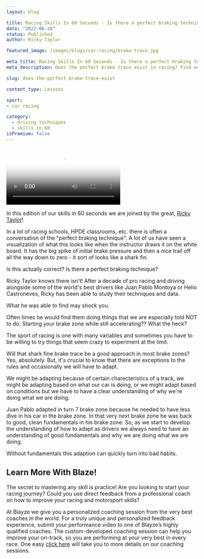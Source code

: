 ```yaml
---
layout: blog

title: Racing Skills In 60 Seconds - Is there a perfect braking technique?
date: "2022-06-28"
status: Published
author: Ricky Taylor

featured_image: /images/blogs/car-racing/brake-trace.jpg

meta_title: Racing Skills In 60 Seconds - Is there a perfect braking technique?
meta_description: Does the perfect brake trace exist in racing? Find out what pro driver, Ricky Taylor, saw Juan Pablo Monotya doing that will put an end to this debate.

slug: does-the-perfect-brake-trace-exist

content_type: Lessons

sport:
- car racing

category:
  - driving techniques
  - skills in 60
isPremium: false
---
```


<video class="mux-video mt-sm" id="player" poster="https://image.mux.com/QDPE21OUSPjlp6s4TzZNZuuapuc4s5tdAI00ro8KaDFY/thumbnail.png" controls>
	<source src="https://stream.mux.com/QDPE21OUSPjlp6s4TzZNZuuapuc4s5tdAI00ro8KaDFY.m3u8" type="video/mp4" />
</video>

In this edition of our skills in 60 seconds we are joined by the great, [Ricky Taylor](https://blayze.io/coach/ricky-taylor)!

In a lot of racing schools, HPDE classrooms, etc. there is often a conversation of the "perfect braking technique".  A lot of us have seen a visualization of what this looks like when the instructor draws it on the white board.  It has the big spike of initial brake pressure and then a nice trail off all the way down to zero - it sort of looks like a shark fin.

Is this actually correct?  Is there a perfect braking technique?

Ricky Taylor knows there isn't!  After a decade of pro racing and driving alongside some of the world's best drivers like Juan Pablo Montoya or Helio Castroneves, Ricky has been able to study their techniques and data.  

What he was able to find may shock you.

Often times he would find them doing things that we are especially told NOT to do.  Starting your brake zone while still accelerating??  What the heck?

The sport of racing is one with many variables and sometimes you have to be willing to try things that seem crazy to experiment at the limit.

Will that shark fine brake trace be a good approach in most brake zones?  Yes, absolutely.  But, it's crucial to know that there are exceptions to the rules and occasionally we will have to adapt.

We might be adapting because of certain charecteristics of a track, we might be adapting based on what our car is doing, or we might adapt based on conditions but we have to have a clear understanding of why we're doing what we are doing.

Juan Pablo adapted in turn 7 brake zone because he needed to have less dive in his car in the brake zone.  In that very next brake zone he was back to good, clean fundamentals in his brake zone.  So, as we start to develop the understanding of how to adapt as drivers we always need to have an understanding of good fundamentals and why we are doing what we are doing.

Without fundamentals this adaption can quickly turn into bad habits.

## Learn More With Blaze!

The secret to mastering any skill is practice! Are you looking to start your racing journey? Could you use direct feedback from a professional coach on how to improve your racing and motorsport skills?

At Blayze we give you a personalized coaching session from the very best coaches in the world. For a truly unique and personalized feedback experience, submit your performance video to one of Blayze’s highly qualified coaches. The custom-developed coaching session can help you improve your on-track, so you are performing at your very best in every race. One easy [click here](https://blayze.io/pricing) will take you to more details on our coaching sessions.
